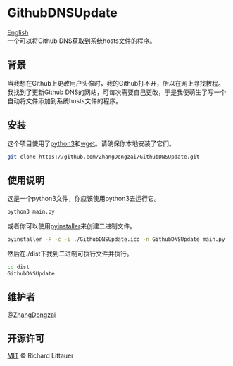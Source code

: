 # GithubDNSUpdate
[English](README.md)  
一个可以将Github DNS获取到系统hosts文件的程序。

## 背景
当我想在Github上更改用户头像时，我的Github打不开，所以在网上寻找教程。我找到了更新Github DNS的网站，可每次需要自己更改，于是我便萌生了写一个自动将文件添加到系统hosts文件的程序。

## 安装
这个项目使用了[python3](https://python.org)和[wget](https://www.gnu.org/software/wget/)。请确保你本地安装了它们。
 
```sh
git clone https://github.com/ZhangDongzai/GithubDNSUpdate.git
```

## 使用说明
这是一个python3文件，你应该使用python3去运行它。

```sh
python3 main.py
```

或者你可以使用[pyinstaller](http://www.pyinstaller.org/)来创建二进制文件。

```sh
pyinstaller -F -c -i ./GithubDNSUpdate.ico -n GithubDNSUpdate main.py
```

然后在./dist下找到二进制可执行文件并执行。

```sh
cd dist
GithubDNSUpdate
```

## 维护者
@[ZhangDongzai](https://github.com/ZhangDongzai)

## 开源许可
[MIT](LICENSE) © Richard Littauer